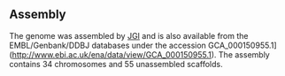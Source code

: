 Assembly
--------

The genome was assembled by
[JGI](http://genome.jgi.doe.gov/Phatr2/Phatr2.home.html) and is also
available from the EMBL/Genbank/DDBJ databases under the accession
GCA_000150955.1](http://www.ebi.ac.uk/ena/data/view/GCA_000150955.1).
The assembly contains 34 chromosomes and 55 unassembled scaffolds.
